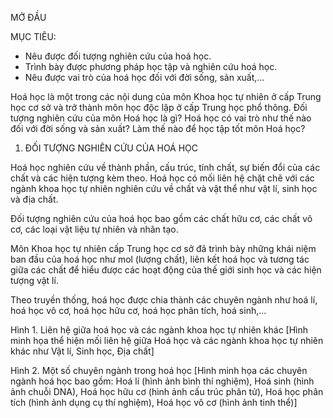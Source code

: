 MỞ ĐẦU

MỤC TIÊU:
- Nêu được đối tượng nghiên cứu của hoá học.
- Trình bày được phương pháp học tập và nghiên cứu hoá học.
- Nêu được vai trò của hoá học đối với đời sống, sản xuất,...

Hoá học là một trong các nội dung của môn Khoa học tự nhiên ở cấp Trung học cơ sở và trở thành môn học độc lập ở cấp Trung học phổ thông. Đối tượng nghiên cứu của môn Hoá học là gì? Hoá học có vai trò như thế nào đối với đời sống và sản xuất? Làm thế nào để học tập tốt môn Hoá học?

1. ĐỐI TƯỢNG NGHIÊN CỨU CỦA HOÁ HỌC

Hoá học nghiên cứu về thành phần, cấu trúc, tính chất, sự biến đổi của các chất và các hiện tượng kèm theo. Hoá học có mối liên hệ chặt chẽ với các ngành khoa học tự nhiên nghiên cứu về chất và vật thể như vật lí, sinh học và địa chất.

Đối tượng nghiên cứu của hoá học bao gồm các chất hữu cơ, các chất vô cơ, các loại vật liệu tự nhiên và nhân tạo.

Môn Khoa học tự nhiên cấp Trung học cơ sở đã trình bày những khái niệm ban đầu của hoá học như mol (lượng chất), liên kết hoá học và tương tác giữa các chất để hiểu được các hoạt động của thế giới sinh học và các hiện tượng vật lí.

Theo truyền thống, hoá học được chia thành các chuyên ngành như hoá lí, hoá học vô cơ, hoá học hữu cơ, hoá học phân tích, hoá sinh,...

Hình 1. Liên hệ giữa hoá học và các ngành khoa học tự nhiên khác
[Hình minh họa thể hiện mối liên hệ giữa Hoá học và các ngành khoa học tự nhiên khác như Vật lí, Sinh học, Địa chất]

Hình 2. Một số chuyên ngành trong hoá học
[Hình minh họa các chuyên ngành hoá học bao gồm: Hoá lí (hình ảnh bình thí nghiệm), Hoá sinh (hình ảnh chuỗi DNA), Hoá học hữu cơ (hình ảnh cấu trúc phân tử), Hoá học phân tích (hình ảnh dụng cụ thí nghiệm), Hoá học vô cơ (hình ảnh tinh thể)]